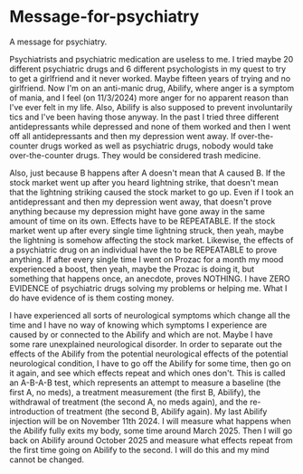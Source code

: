 # Message-for-psychiatry
A message for psychiatry.

Psychiatrists and psychiatric medication are useless to me. I tried maybe 20 different psychiatric drugs and 6 different psychologists in my quest to try to get a girlfriend and it never worked. Maybe fifteen years of trying and no girlfriend. Now I'm on an anti-manic drug, Abilify, where anger is a symptom of mania, and I feel (on 11/3/2024) more anger for no apparent reason than I've ever felt in my life. Also, Abilify is also supposed to prevent involuntarily tics and I've been having those anyway. In the past I tried three different antidepressants while depressed and none of them worked and then I went off all antidepressants and then my depression went away. If over-the-counter drugs worked as well as psychiatric drugs, nobody would take over-the-counter drugs. They would be considered trash medicine.

Also, just because B happens after A doesn't mean that A caused B. If the stock market went up after you heard lightning strike, that doesn't mean that the lightning striking caused the stock market to go up. Even if I took an antidepressant and then my depression went away, that doesn't prove anything because my depression might have gone away in the same amount of time on its own. Effects have to be REPEATABLE. If the stock market went up after every single time lightning struck, then yeah, maybe the lightning is somehow affecting the stock market. Likewise, the effects of a psychiatric drug on an individual have the to be REPEATABLE to prove anything. If after every single time I went on Prozac for a month my mood experienced a boost, then yeah, maybe the Prozac is doing it, but something that happens once, an anecdote, proves NOTHING. I have ZERO EVIDENCE of psychiatric drugs solving my problems or helping me. What I do have evidence of is them costing money.

I have experienced all sorts of neurological symptoms which change all the time and I have no way of knowing which symptoms I experience are caused by or connected to the Abilify and which are not. Maybe I have some rare unexplained neurological disorder. In order to separate out the effects of the Abilify from the potential neurological effects of the potential neurological condition, I have to go off the Abilify for some time, then go on it again, and see which effects repeat and which ones don't. This is called an A-B-A-B test, which represents an attempt to measure a baseline (the first A, no meds), a treatment measurement (the first B, Abilify), the withdrawal of treatment (the second A, no meds again), and the re-introduction of treatment (the second B, Abilify again). My last Abilify injection will be on November 11th 2024. I will measure what happens when the Abilify fully exits my body, some time around March 2025. Then I will go back on Abilify around October 2025 and measure what effects repeat from the first time going on Abilify to the second. I will do this and my mind cannot be changed.
